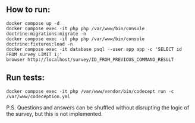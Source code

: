 ## How to run:
```shell
docker compose up -d
docker compose exec -it php php /var/www/bin/console doctrine:migrations:migrate -n
docker compose exec -it php php /var/www/bin/console doctrine:fixtures:load -n
docker compose exec -it database psql --user app app -c 'SELECT id FROM survey LIMIT 1;'
browser http://localhost/survey/ID_FROM_PREVIOUS_COMMAND_RESULT
```

## Run tests:
```shell
docker compose exec -it php /var/www/vendor/bin/codecept run -c /var/www/codeception.yml
```

P.S. Questions and answers can be shuffled without disrupting the logic of the survey, but this is not implemented.